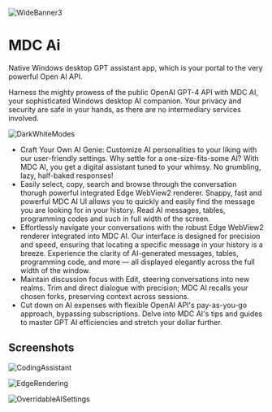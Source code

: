 ![WideBanner3](https://github.com/bawkee/MdcAi/assets/38323343/76a5b2f2-5afb-4810-b9f2-f341f59f7acd)

# MDC Ai

Native Windows desktop GPT assistant app, which is your portal to the very powerful Open AI API.

Harness the mighty prowess of the public OpenAI GPT-4 API with MDC AI, your sophisticated Windows desktop AI companion. Your privacy and security are safe in your hands, as there are no intermediary services involved.

![DarkWhiteModes](https://github.com/bawkee/MdcAi/assets/38323343/7c525d68-9910-4d74-a6f6-dbc3395df8e3)

- Craft Your Own AI Genie: Customize AI personalities to your liking with our user-friendly settings. Why settle for a one-size-fits-some AI? With MDC AI, you get a digital assistant tuned to your whimsy. No grumbling, lazy, half-baked responses!
- Easily select, copy, search and browse through the conversation thorugh powerful integrated Edge WebView2 renderer. Snappy, fast and powerful MDC AI UI allows you to quickly and easily find the message you are looking for in your history. Read AI messages, tables, programming codes and such in full width of the screen.
- Effortlessly navigate your conversations with the robust Edge WebView2 renderer integrated into MDC AI. Our interface is designed for precision and speed, ensuring that locating a specific message in your history is a breeze. Experience the clarity of AI-generated messages, tables, programming code, and more — all displayed elegantly across the full width of the window.
- Maintain discussion focus with Edit, steering conversations into new realms. Trim and direct dialogue with precision; MDC AI recalls your chosen forks, preserving context across sessions.
- Cut down on AI expenses with flexible OpenAI API's pay-as-you-go approach, bypassing subscriptions. Delve into MDC AI's tips and guides to master GPT AI efficiencies and stretch your dollar further.

## Screenshots

![CodingAssistant](https://github.com/bawkee/MdcAi/assets/38323343/86b40491-5075-49ba-853b-7654a7c61b1f)

![EdgeRendering](https://github.com/bawkee/MdcAi/assets/38323343/1429983d-a859-436d-b354-cb681c08dae0)

![OverridableAISettings](https://github.com/bawkee/MdcAi/assets/38323343/f7d2de43-a0d9-4c1f-978e-10f08a6d6abd)

